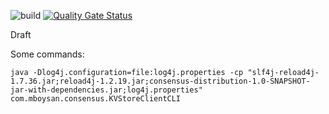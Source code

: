 ![build](https://github.com/mboysan/consensus/actions/workflows/build.yml/badge.svg)
[![Quality Gate Status](https://sonarcloud.io/api/project_badges/measure?project=mboysan_consensus&metric=alert_status)](https://sonarcloud.io/dashboard?id=mboysan_consensus)

Draft

Some commands:
```
java -Dlog4j.configuration=file:log4j.properties -cp "slf4j-reload4j-1.7.36.jar;reload4j-1.2.19.jar;consensus-distribution-1.0-SNAPSHOT-jar-with-dependencies.jar;log4j.properties" com.mboysan.consensus.KVStoreClientCLI
```